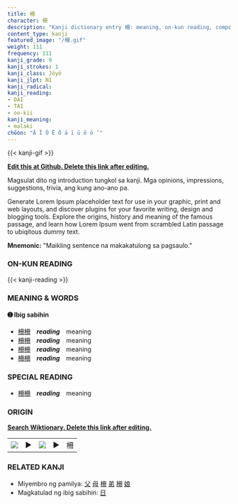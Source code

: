 ```yaml
---
title: 柵
character: 柵
description: "Kanji dictionary entry 柵: meaning, on-kun reading, compounds, origin, related kanji"
content_type: kanji
featured_image: "/柵.gif"
weight: 111
frequency: 111
kanji_grade: 9
kanji_strokes: 1
kanji_class: Jōyō
kanji_jlpt: N1
kanji_radical: 
kanji_reading: 
- DAI
- TAI
- oo-kii
kanji_meaning:
- malaki
chōon: "Ā Ī Ū Ē Ō ā ī ū ē ō ’"
---
```

[//]: # (Don't edit the line below. Kanji animated GIF code is automatically generated.)
{{< kanji-gif >}}

[//]: # (Edit below this line.)

**[Edit this at Github. Delete this link after editing.](https://github.com/tim0g/tim/tree/main/content/kanji/柵/index.md)**

Magsulat dito ng introduction tungkol sa kanji. Mga opinions, impressions, suggestions, trivia, ang kung ano-ano pa.

Generate Lorem Ipsum placeholder text for use in your graphic, print and web layouts, and discover plugins for your favorite writing, design and blogging tools. Explore the origins, history and meaning of the famous passage, and learn how Lorem Ipsum went from scrambled Latin passage to ubiqitous dummy text.
 
**Mnemonic:** "Maikling sentence na makakatulong sa pagsaulo."

### ON-KUN READING

[//]: # (Don't edit the line below. ON-KUN READING code is automatically generated.)
{{< kanji-reading >}}

### MEANING & WORDS

#### ➊ **Ibig sabihin**
  - [柵](../柵)[柵](../柵)　***reading***　meaning
  - [柵](../柵)[柵](../柵)　***reading***　meaning
  - [柵](../柵)[柵](../柵)　***reading***　meaning
  - [柵](../柵)[柵](../柵)　***reading***　meaning

### SPECIAL READING
  - [柵](../柵)[柵](../柵)　***reading***　meaning

### ORIGIN

**[Search Wiktionary. Delete this link after editing.](https://wiktionary.org/wiki/柵)**
<table class="kanji-table"><tr><td>
<img src="60px-柵-bronze.svg.png">
</td><td>▶</td><td>
<img src="60px-柵-oracle.svg.png">
</td><td>▶</td>
<td class="kanji-origin">柵</td>
</tr></table>

### RELATED KANJI
- Miyembro ng pamilya: [父](../父) [母](../母) [柵](../柵) [弟](../弟) [柵](../柵) [娘](../娘)
- Magkatulad ng ibig sabihin: [日](../日)
